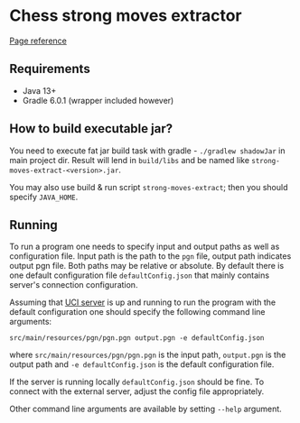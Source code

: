 # Chess strong moves extractor
[Page reference](http://www.cs.put.poznan.pl/mszelag/Teaching/teaching.html)

## Requirements
- Java 13+
- Gradle 6.0.1 (wrapper included however)

## How to build executable jar?
You need to execute fat jar build task with gradle - `./gradlew shadowJar` in main project dir.
Result will lend in `build/libs` and be named like `strong-moves-extract-<version>.jar`.

You may also use build & run script `strong-moves-extract`; then you should specify `JAVA_HOME`.

## Running
To run a program one needs to specify input and output paths as well as configuration file.
Input path is the path to the `pgn` file, output path indicates output pgn file. Both paths may be relative or absolute.
By default there is one default configuration file `defaultConfig.json` that mainly contains server's connection
configuration.

Assuming that [UCI server](http://www.cs.put.poznan.pl/mszelag/Software/software.html) is up and running to
run the program with the default configuration one should specify the following command line arguments:
```
src/main/resources/pgn/pgn.pgn output.pgn -e defaultConfig.json
```
where
`src/main/resources/pgn/pgn.pgn` is the input path, `output.pgn` is the output path and `-e defaultConfig.json` is the
default configuration file.

If the server is running locally `defaultConfig.json` should be fine. To connect with the external server,
adjust the config file appropriately.

Other command line arguments are available by setting `--help` argument.
